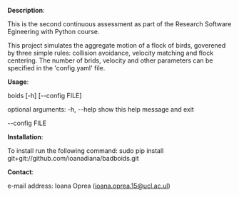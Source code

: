 
**Description**:

This is the second continuous assessment as part of the Research Software Egineering with Python course. 

This project simulates the aggregate motion of a flock of birds, goverened by three simple rules: collision avoidance, velocity matching and flock centering. The number of brids, velocity and other parameters can be specified in the 'config.yaml' file.

**Usage**:
 
boids [-h] [--config FILE]

optional arguments:
  -h, --help     show this help message and exit
  
  --config FILE

**Installation**:

To install run the following command: sudo pip install git+git://github.com/ioanadiana/badboids.git

**Contact**:

e-mail address: Ioana Oprea (ioana.oprea.15@ucl.ac.ul)

